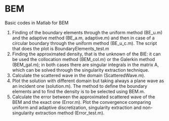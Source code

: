 # BEM
Basic codes in Matlab for BEM
1. Finding of the boundary elements through the uniform method (BE_u.m) and the adaptive method (BE_a.m, adaptive.m) and then in case of a circular boundary through the uniform method (BE_u_c.m). The script that does the plot is BoundaryElements_test.m
2. Finding the approximated density, that is the unknown of the BIE: it can be used the collocation method (BEM_col.m) or the Galerkin method (BEM_gal.m); in both cases there are singular integrals in the matrix A, which can be solved through the singularity extraction technique. 
3. Calculate the scattered wave in the domain (ScatteredWave.m).
4. Plot the solution with different domain but taking always a plane wave as an incident one (solution.m). The method to define the boundary elements and to find the density is to be selected using BEM.m.
5. Calculate the error between the approximated scattered wave of the BEM and the exact one (Error.m). Plot the convergence comparing uniform and adaptive discretization, singularity extraction and non-singularity extraction method (Error_test.m).
